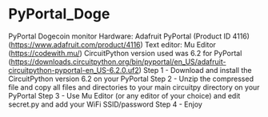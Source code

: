 # PyPortal_Doge
PyPortal Dogecoin monitor
Hardware: Adafruit PyPortal (Product ID 4116) (https://www.adafruit.com/product/4116)
Text editor: Mu Editor (https://codewith.mu/)
CircuitPython version used was 6.2 for PyPortal (https://downloads.circuitpython.org/bin/pyportal/en_US/adafruit-circuitpython-pyportal-en_US-6.2.0.uf2)
Step 1 - Download and install the CircuitPython version 6.2 on your PyPortal
Step 2 - Unzip the compressed file and copy all files and directories to your main circuitpy directory on your PyPortal
Step 3 - Use Mu Editor (or any editor of your choice) and edit secret.py and add your WiFi SSID/password
Step 4 - Enjoy
